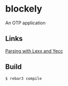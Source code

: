 blockely
=====

An OTP application

Links
-----

[Parsing with Lexx and Yecc](http://raol.io/post/parsing-with-leex-and-yecc/)


Build
-----

    $ rebar3 compile
